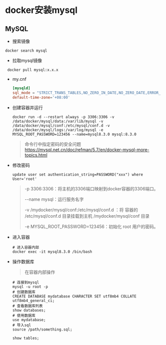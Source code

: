 # docker安装mysql

## MySQL

* 搜索镜像

```shell
docker search mysql
```

* 拉取mysql镜像

``` shell
 docker pull mysql:x.x.x
```

* my.cnf
  ```conf
  [mysqld]
  sql_mode = "STRICT_TRANS_TABLES,NO_ZERO_IN_DATE,NO_ZERO_DATE,ERROR_FOR_DIVISION_BY_ZERO,NO_ENGINE_SUBSTITUTION"
  default-time-zone='+08:00'
  ```

* 创建容器并运行
  ```shell
  docker run -d --restart always -p 3306:3306 -v /data/docker/mysql/data:/var/lib/mysql -v /data/docker/mysql/conf:/etc/mysql/conf.d -v /data/docker/mysql/logs:/var/log/mysql -e MYSQL_ROOT_PASSWORD=123456 --name=mysql8.3.0 mysql:8.3.0
  ```
  
  > 命令行中指定密码的安全问题 
  > https://mysql.net.cn/doc/refman/5.7/en/docker-mysql-more-topics.html

* 修改密码
  ```shell
  update user set authentication_string=PASSWORD("xxx") where User='root'
  ```

  > -p 3306:3306：将主机的3306端口映射到docker容器的3306端口。
  >
  > --name mysql：运行服务名字
  >
  > -v /mydocker/mysql/conf:/etc/mysql/conf.d ：将 容器的 /etc/mysql/conf.d 目录挂载到主机 /mydocker/mysql/conf 目录
  >
  > -e MYSQL_ROOT_PASSWORD=123456：初始化 root 用户的密码。

* 进入容器
  ```shell
  # 进入容器内部
  docker exec -it mysql8.3.0 /bin/bash
  ```
  
* 操作数据库
  > 在容器内部操作

  ```shell
  # 连接到mysql
  mysql -u root -p
  # 创建数据库
  CREATE DATABASE mydatabase CHARACTER SET utf8mb4 COLLATE utf8mb4_general_ci;
  # 查看数据库列表
  show databases;
  # 使用数据库
  use mydatabase;
  # 导入sql
  source /path/something.sql;
  
  show tables;
  ```
